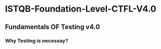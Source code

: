 # ISTQB-Foundation-Level-CTFL-V4.0


## Fundamentals OF Testing v4.0

### Why Testing is necessay?

